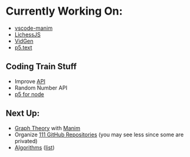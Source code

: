 # Currently Working On:

- [vscode-manim](https://github.com/dipamsen/vscode-manim)
- [LichessJS](https://github.com/dipamsen/LichessJS)
- [VidGen](https://github.com/dipamsen/VidGen)
- [p5.text](https://github.com/dipamsen/p5.text)

## Coding Train Stuff

- Improve [API](https://github.com/CodingTrain/The-Coding-Train-API)
- Random Number API
- [p5 for node](https://github.com/CodingTrain/node-p5-test)

## Next Up:
- [Graph Theory](https://github.com/dipamsen/Diskstra-s-algorithm) with [Manim](https://manim.community)
- Organize [111 GitHub Repositories](https://github.com/dipamsen?tab=repositories) (you may see less since some are privated)
- [Algorithms](https://github.com/TheAlgorithms) ([list](https://gist.github.com/74e2021c5f2560762cca8fb36ad5e208))

